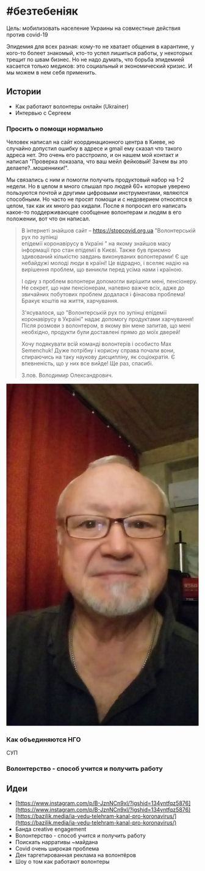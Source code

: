 # \#безтебеніяк

Цель: мобилизовать население Украины на совместные действия против covid-19

Эпидемия для всех разная: кому-то не хватает общения в карантине, у кого-то болеет знакомый, кто-то успел лишиться работы, у некоторых трещит по швам бизнес. Но не надо думать, что борьба эпидемией касается только медиков: это социальный и экономический кризис. И мы можем в нем себя применить.

## Истории

* Как работают волонтеры онлайн \(Ukrainer\)
* Интервью с Сергеем

### Просить о помощи нормально

Человек написал на сайт координационного центра в Киеве, но случайно допустил ошибку в адресе и gmail ему сказал что такого адреса нет. Это очень его расстроило, и он нашем мой контакт и написал "Проверка показала, что ваш мейл фейковый! Зачем вы это делаете?..мошенники!".

Мы связались с ним и помогли получить продуктовый набор на 1-2 недели. Но в целом я много слышал про людей 60+ которые уверено пользуются почтой и другими цифровыми инструментами, являются способными. Но часто не просят помощи и с недоверием относятся в целом, так как их много раз кидали. После я попросил его написать какое-то поддерживающее сообщение волонтерам и людям в его положении, вот что он написал.

> В інтернеті знайшов сайт – https://stopcovid.org.ua "Волонтерській рух по зупінці  
> епідемії коронавірусу в Україні " на якому знайшов масу інформації про стан епідемії в Києві. Также був приємно здивований кількістю завдань виконуваних волонтерами! Є ще небайдужі молоді люди в країні! Це відрадно, і вселяє надію на вирішення проблем, що виникли перед усіма нами і країною.
>
> І одну з проблем волонтери допомогли вирішити мені, пенсіонеру. Не секрет, що нам пенсіонерам, напевно важче всіх, адже до звичайних побутових проблем додалася і фінасова проблема! Бракує коштів на життя, харчування.
>
> З'ясувалося, що "Волонтерській рух по зупінці епідемії коронавірусу в Україні" надає допомогу продуктами харчування! Після розмови з волонтером, в якому він мене запитав, що мені необхідно, продукти були доставлені прямо до моїх дверей!
>
> Хочу подякувати всій команді волонтерів і особисто Max Semenchuk! Дуже потрібну і корисну справа почали вони, спираючись на таку наукову дисципліну, як соціократія. Є впевненість, що у них все вийде! Ще раз, спасибі.              
>
> З.пов. Володимир Олександрович.

![](../.gitbook/assets/dsc_00271.jpg)



### Как объединяются НГО

СУП

### Волонтерство - способ учится и получить работу

## Идеи

* [https://www.instagram.com/p/B-JznNCn9xl/?igshid=134yntfqz5876](https://www.instagram.com/p/B-JznNCn9xl/?igshid=134yntfqz5876)
* [https://bazilik.media/ia-vedu-telehram-kanal-pro-koronavirus/](https://bazilik.media/ia-vedu-telehram-kanal-pro-koronavirus/)
* Банда creative engagement
* Волонтерство - способ учится и получить работу
* Поискать нарративы ~майдана
* Covid очень широкая проблема
* Ден таргетированная реклама на волонтёров
* Шоу о том как работают волонтеры



